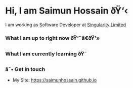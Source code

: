 # Hi, I am Saimun Hossain ðŸ‘‹

I am working as Software Developer at [Singularity Limited](https://www.singularitybd.com)

<!-- I started programming in high school, now I am trying to make a career out of my hobby. I love the world of backend and systems development. I know my fair share of languages, JS and Python are the one's I use the most, trying to do more of C++. I love linux, I have friends who nag me to run Arch but I am happy with my custom Ubuntu setup ðŸ˜…. -->

### What I am up to right now ðŸ‘¨â€ðŸ’» 

<!-- * I am writing and recording some fun youtube tutorials on the C programming language [@DSCKIIT](https://github.com/DSC-KIIT). You can find them [here](https://github.com/DSC-KIIT/C-tutorials)

<!--* I am working as a web developer for [Desire Foundation](https://github.com/desirefoundation), currently working on their blog infrastructure. It's mostly TypeScript, GatsbyJS, Express and SQL.

<!--* Also working with [@rohankmr414](https://github.com/rohankmr414) and [@coolfool](https://github.com/coolfool) on a discord bot to trigger our dedicated CS:GO Servers -->

### What I am currently learning ðŸ˜

<!-- I am trying to get better at the whole domain of deep learning. Math and computers have always fascinated me, I have some experience with ML and I am just trying to learn more. 

<!-- Currently doing the [Deep Learning Specialisation](https://www.coursera.org/specializations/deep-learning) course by Andrew Ng and alongside that I am reading [Deep Learning](https://www.deeplearningbook.org/) by Ian Goodfellow. I am also learning Vim, because why not. -->

### â˜• Get in touch 
<!--* Twitter: [@junaidrahim31](https://twitter.com/junaidrahim31) -->
* My Site: https://saimunhossain.github.io
<!-- * My Blog: https://medium.com/@junaidrahim -->
